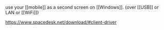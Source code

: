 use your [[mobile]] as a second screen on [[Windows]]. (over [[USB]] or LAN or [[WiFi]])

https://www.spacedesk.net/download/#client-driver

